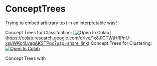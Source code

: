 # ConceptTrees
Trying to embed arbitrary text in an interpretable way!

Concept Trees for Classifcation: [![Open In Colab](https://colab.research.google.com/assets/colab-badge.svg)] 
(https://colab.research.google.com/drive/1x8JlCTWtHRPnU-xsuWKc4LvagAKSTPpc?usp=share_link)
Concept Trees for Clustering: [![Open In Colab](https://colab.research.google.com/assets/colab-badge.svg)](https://colab.research.google.com/drive/1aR3xKOHqan49PyJGW5IatxRWsbs79wv3?usp=sharing)

Concept Trees with 
